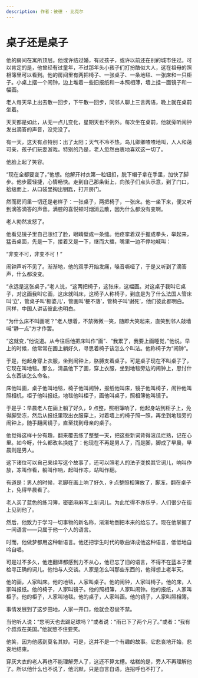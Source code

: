```yaml
---
description: 作者：彼德 · 比克尔
---
```


# 桌子还是桌子

他的房间在寓所顶层。他或许结过婚，有过孩子，或许以前还在别的城市住过。可以肯定的是，他曾经有过童年，不过那年头小孩子们打扮酷似大人，这在祖母的照相簿里可以看到。他的房间里有两把椅子、一张桌子、一条地毯、一张床和一只柜子。小桌上摆一个闹钟，边上堆着一些旧报纸和一本照相薄，墙上挂一面镜子和一幅画。

老人每天早上出去散一回步，下午散一回步，同邻人聊上三言两语，晚上就在桌前坐着。

天天都是如此，从无一点儿变化，星期天也不例外。每次坐在桌前，他就旁听闹钟发出滴答的声音，没完没了。

有一天，这天有点特别：出了太阳；天气不冷不热，鸟儿卿卿喳喳地叫，人人和蔼可亲，孩子们玩耍游戏。特别的乃是，老人忽然由衷地喜欢这一切了。

他脸上起了笑容。

“现在全都要变了，”他想。他解开衬衣第一粒钮扣，脱下帽子拿在手里，加快了脚步。他步履轻捷，心情畅快。走到自己那条街上，向孩子们点头示意，到了门口，拾级而上，从口袋里掏出钥匙，打开房门。

然而房间里一切还是老样子：一张桌子，两把椅子，一张床。他一坐下来，便又听到滴答滴答的声音。满腔的喜悦顿时烟消云散，因为什么都没有变啊。

老人勃然发怒了。

他看见镜子里自己涨红了脸，眼睛壁成一条缝。他痉挛着双手握成拳头，举起来，猛击桌面，先是一下，接着又是一下，继而大擂，嘴里一边不停地喊叫：

“非变不可，非变不可！”

闹钟声听不见了。渐渐地，他的双手开始发痛，嗓音嘶哑了，于是又听到了滴答声，什么都没变。

“永远是这张桌子，”老人说，“这两把椅子，这张床，这幅画。对这桌子我叫它桌子，对这画我叫它画，这床就叫床，这椅子人称椅子，到底是为了什么法国人管床叫‘立’，管桌子叫‘橱婆儿’，管画叫‘梗不落’，管椅子叫‘谢死’，他们彼此都明白。同样，中国人讲话彼此也明白。

“为什么床不叫画呢？”老人想着，不禁微微一笑，随即大笑起来，直笑到邻人敲墙喊“静一点”方才作罢。

“这就变，”他说道。从今往后他把床叫作“画”、“我累了，我要上画睡觉，”他说。早上的时候，他常常在画上躺好久，寻思着椅子该怎么个叫法。他称椅子为“闹钟”。

于是，他起身穿上衣服，坐到闹钟上，胳膊支着桌子。可是桌子现在不叫桌子了，它现在叫地毯。那么，清晨他下了画，穿上衣服，坐到地毯旁边的闹钟上，思忖什么东西该怎么命名。

床他叫画，桌子他叫地毯，椅子他叫闹钟，报纸他叫床，镜子他叫椅子，闹钟他叫照相机，柜子他叫报纸，地毯他叫柜子，画他叫桌子，照相簿他叫镜子。

于是乎：早晨老人在画上躺了好久，9 点整，照相簿响了，他起身站到柜子上，免得脚受冻，然后从报纸里取出衣服穿上，对着墙上的椅子照一照，再坐到地毯旁的闹钟上，随手翻阅镜子，直至找到母亲的桌子。

他觉得这样十分有趣，翻来覆去练了整整一天，把这些新词背得滚瓜烂熟，记在心里。如今呀，什么都改名换姓了：他现在不再是男人了，而是脚，脚成了早晨，早晨则是男人。

这下诸位可以自己来续写这个故事了，还可以照老人的法子变换其它词儿，响叫作放，冻叫作看，躺叫作响，起叫作冻，站叫作翻。

有道是：男人的时候，老脚在画上响了好久，9 点整照相簿放了，脚冻，翻在桌子上，免得早晨看了。

老人买了蓝色的练习簿，密密麻麻写上新词儿。为此忙得不亦乐乎，人们很少在街上见到他了。

然后，他致力于学习一切事物的新名称，渐渐地倒把本来的给忘了。现在他掌握了一间语言——只属于他一个人的语言。

时而，他做梦都用这种新语言。他还把学生时代的歌曲译成他这种语言，低低地自吟自唱。

可是过不多久，他连翻译都感到力不从心，他已忘了旧的语言，不得不在蓝本子里检寻正确的词儿。他怕与人交谈。人家是怎么叫那些东西的，他得想上老半天。

他的画，人家叫床。他的地毯，人家叫桌子。他的闹钟，人家叫椅子。他的床，人家叫报纸。他的椅子，人家叫镜子。他的照相簿，人家叫闹钟。他的报纸，人家叫柜子。他的柜子，人家叫地毯。他的桌子，人家叫画。他的镜子，人家叫照相簿。

事情发展到了这步田地，人家一开口，他就会忍俊不禁。

当他听人说：“您明天也去踢足球吗？”或者说：“雨已下了两个月了。”或者：“我有个叔叔在美国。”他就憋不住要笑。

他笑，因为他感到莫名其妙。可是，这并不是一个有趣的故事。它悲哀地开始，悲哀地结束。

穿灰大衣的老人再也不能理解旁人了，这还不算太槽。枯糕的是，旁人不再理解他了。所以他什么也不说了，他沉默，只是自言自语，连招呼也不打了。
